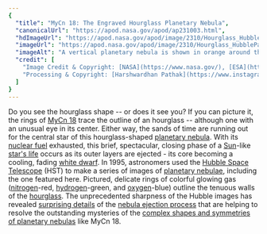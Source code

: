 ```yaml
---
{
  "title": "MyCn 18: The Engraved Hourglass Planetary Nebula",
  "canonicalUrl": "https://apod.nasa.gov/apod/ap231003.html",
  "hdImageUrl": "https://apod.nasa.gov/apod/image/2310/Hourglass_HubblePathak_1080.jpg",
  "imageUrl": "https://apod.nasa.gov/apod/image/2310/Hourglass_HubblePathak_1080.jpg",
  "imageAlt": "A vertical planetary nebula is shown in orange around the outside but with a blue glow in the center. The outside is shaped like a tilted hourglass, while the inside appears similar to an eye. Please see the explanation for more detailed information.",
  "credit": [
    "Image Credit & Copyright: [NASA](https://www.nasa.gov/), [ESA](https://www.esa.int/), [Hubble](https://www.nasa.gov/mission_pages/hubble/about), [HLA](https://hla.stsci.edu/)",
    "Processing & Copyright: [Harshwardhan Pathak](https://www.instagram.com/mr.cosmic.wanderer/)"
  ]
}
---
```


Do you see the hourglass shape -- or does it see you? If you can picture it, the rings of [MyCn 18](https://en.wikipedia.org/wiki/Engraved_Hourglass_Nebula) trace the outline of an hourglass -- although one with an unusual eye in its center. Either way, the sands of time are running out for the central star of this hourglass-shaped [planetary nebula](https://en.wikipedia.org/wiki/Planetary_nebula). With its [nuclear fuel](https://www.nasa.gov/directorates/spacetech/game_changing_development/Nuclear_Thermal_Propulsion_Deep_Space_Exploration) exhausted, this brief, spectacular, closing phase of a [Sun](https://science.nasa.gov/sun/)\-like [star's life](http://apod.pl/htmltest/gifcity/msblues.html) occurs as its outer layers are ejected - its core becoming a cooling, fading [white dwarf](https://apod.nasa.gov/apod/ap000910.html). In 1995, astronomers used the [Hubble Space Telescope](https://apod.nasa.gov/apod/ap010806.html) (HST) to make a series of images of [planetary nebulae](https://esahubble.org/wordbank/planetary-nebula/), including the one featured here. Pictured, delicate rings of colorful glowing gas ([nitrogen](https://periodic.lanl.gov/7.shtml)\-red, [hydrogen](http://www.youtube.com/watch?v=lFptgQ8GA_U)\-green, and [oxygen](http://education.jlab.org/itselemental/ele008.html)\-blue) outline the tenuous walls of the [hourglass](https://en.wikipedia.org/wiki/Hourglass). The unprecedented sharpness of the Hubble images has revealed [surprising details](https://ui.adsabs.harvard.edu/abs/2018PASA...35...27M/abstract) of the [nebula ejection process](https://apod.nasa.gov/apod/ap200630.html) that are helping to resolve the outstanding mysteries of the [complex shapes and symmetries of planetary nebulas](http://faculty.washington.edu/balick/pPNe/) like MyCn 18.
